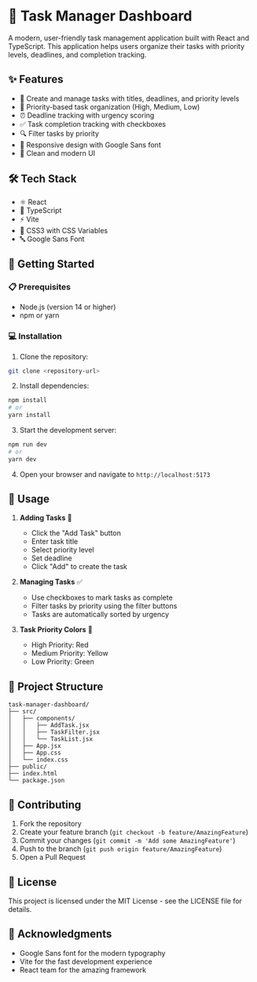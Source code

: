 # 🚀 Task Manager Dashboard

A modern, user-friendly task management application built with React and TypeScript. This application helps users organize their tasks with priority levels, deadlines, and completion tracking.

## ✨ Features

- 📝 Create and manage tasks with titles, deadlines, and priority levels
- 🎯 Priority-based task organization (High, Medium, Low)
- ⏰ Deadline tracking with urgency scoring
- ✅ Task completion tracking with checkboxes
- 🔍 Filter tasks by priority
- 📱 Responsive design with Google Sans font
- 🎨 Clean and modern UI

## 🛠️ Tech Stack

- ⚛️ React
- 📘 TypeScript
- ⚡ Vite
- 🎨 CSS3 with CSS Variables
- 🔤 Google Sans Font

## 🚀 Getting Started

### 📋 Prerequisites

- Node.js (version 14 or higher)
- npm or yarn

### 💻 Installation

1. Clone the repository:
```bash
git clone <repository-url>
```

2. Install dependencies:
```bash
npm install
# or
yarn install
```

3. Start the development server:
```bash
npm run dev
# or
yarn dev
```

4. Open your browser and navigate to `http://localhost:5173`

## 📖 Usage

1. **Adding Tasks** 📝
   - Click the "Add Task" button
   - Enter task title
   - Select priority level
   - Set deadline
   - Click "Add" to create the task

2. **Managing Tasks** ✅
   - Use checkboxes to mark tasks as complete
   - Filter tasks by priority using the filter buttons
   - Tasks are automatically sorted by urgency

3. **Task Priority Colors** 🎨
   - High Priority: Red
   - Medium Priority: Yellow
   - Low Priority: Green

## 📁 Project Structure

```
task-manager-dashboard/
├── src/
│   ├── components/
│   │   ├── AddTask.jsx
│   │   ├── TaskFilter.jsx
│   │   └── TaskList.jsx
│   ├── App.jsx
│   ├── App.css
│   └── index.css
├── public/
├── index.html
└── package.json
```

## 🤝 Contributing

1. Fork the repository
2. Create your feature branch (`git checkout -b feature/AmazingFeature`)
3. Commit your changes (`git commit -m 'Add some AmazingFeature'`)
4. Push to the branch (`git push origin feature/AmazingFeature`)
5. Open a Pull Request

## 📄 License

This project is licensed under the MIT License - see the LICENSE file for details.

## 🙏 Acknowledgments

- Google Sans font for the modern typography
- Vite for the fast development experience
- React team for the amazing framework
